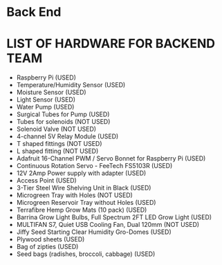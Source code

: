 <h1> Back End </h1>

<h1>LIST OF HARDWARE FOR BACKEND TEAM</h1>
<ul>
    <li>Raspberry Pi (USED) </li>
    <li>Temperature/Humidity Sensor (USED)</li>
    <li>Moisture Sensor (USED) </li>
    <li>Light Sensor (USED) </li>
    <li>Water Pump (USED)</li>
  <li>Surgical Tubes for Pump (USED)</li>
  <li>Tubes for solenoids (NOT USED)</li>
  <li>Solenoid Valve (NOT USED)</li>
  <li>4-channel 5V Relay Module (USED)</li>
  <li>T shaped fittings (NOT USED)</li>
  <li>L shaped fitting (NOT USED) </li>
  <li>Adafruit 16-Channel PWM / Servo Bonnet for Raspberry Pi (USED) </li>
  <li>Continuous Rotation Servo - FeeTech FS5103R (USED) </li>
  <li>12V 2Amp Power supply with adapter (USED) </li>
  <li> Access Point (USED)  </li>
  <li> 3-Tier Steel Wire Shelving Unit in Black (USED) </li>
  <li> Microgreen Tray with Holes (NOT USED) </li>
  <li> Microgreen Reservoir Tray without Holes (USED) </li>
  <li> Terrafibre Hemp Grow Mats (10 pack) (USED) </li>
  <li> Barrina Grow Light Bulbs, Full Spectrum 2FT LED Grow Light (USED) </li>
  <li> MULTIFAN S7, Quiet USB Cooling Fan, Dual 120mm (NOT USED) </li>
  <li> Jiffy Seed Starting Clear Humidity Gro-Domes (USED) </li>
  <li> Plywood sheets (USED) </li>
  <li> Bag of zipties (USED) </li>
  <li> Seed bags (radishes, broccoli, cabbage) (USED) </li>
  
</ul>

